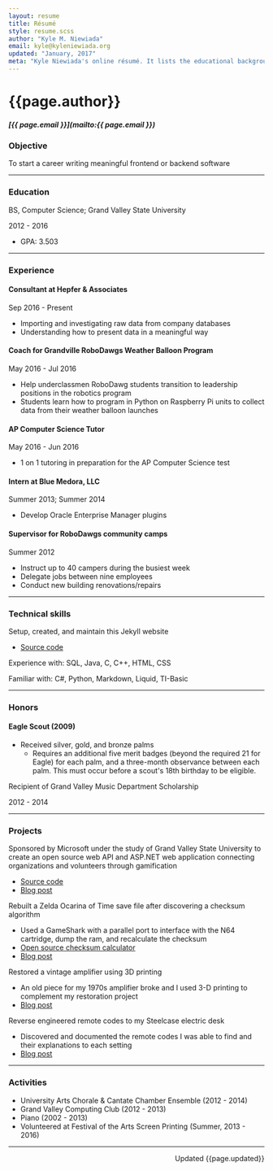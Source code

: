 ```yaml
---
layout: resume
title: Résumé
style: resume.scss
author: "Kyle M. Niewiada"
email: kyle@kyleniewiada.org
updated: "January, 2017"
meta: "Kyle Niewiada's online résumé. It lists the educational background and highlights projects that are found to be interesting and worthy."
---
```


# {{page.author}}

##### [{{ page.email }}](mailto:{{ page.email }})


### Objective

To start a career writing meaningful frontend or backend software

---

### Education

BS, Computer Science; Grand Valley State University

<div class="date">2012 - 2016</div>

- GPA: 3.503

---

### Experience

#### Consultant at Hepfer & Associates

<div class="date">Sep 2016 - Present</div>

- Importing and investigating raw data from company databases
- Understanding how to present data in a meaningful way

#### Coach for Grandville RoboDawgs Weather Balloon Program

<div class="date">May 2016 - Jul 2016</div>


- Help underclassmen RoboDawg students transition to leadership positions in the robotics program
- Students learn how to program in Python on Raspberry Pi units to collect data from their weather balloon launches

#### AP Computer Science Tutor

<div class="date">May 2016 - Jun 2016</div>

- 1 on 1 tutoring in preparation for the AP Computer Science test

#### Intern at Blue Medora, LLC

<div class="date">Summer 2013; Summer 2014</div>

- Develop Oracle Enterprise Manager plugins

#### Supervisor for RoboDawgs community camps

<div class="date">Summer 2012</div>

- Instruct up to 40 campers during the busiest week
- Delegate jobs between nine employees
- Conduct new building renovations/repairs

---

### Technical skills

Setup, created, and maintain this Jekyll website

- [Source code](https://github.com/aav7fl/aav7fl.github.io)

Experience with: SQL, Java, C, C++, HTML, CSS

Familiar with: C#, Python, Markdown, Liquid, TI-Basic

---

### Honors

#### Eagle Scout (2009)

- Received silver, gold, and bronze palms
  - Requires an additional five merit badges (beyond the required 21 for Eagle) for each palm, and a three-month observance between each palm. This must occur before a scout's 18th birthday to be eligible.

Recipient of Grand Valley Music Department Scholarship

<div class="date">2012 - 2014</div>

---

### Projects

Sponsored by Microsoft under the study of Grand Valley State University to create an open source web API and ASP.NET web application connecting organizations and volunteers through gamification

- [Source code](https://github.com/aav7fl/GVSU-capstone-project)
- [Blog post](/blog/2016/04/charma-gamifying-volunteer-process/)

Rebuilt a Zelda Ocarina of Time save file after discovering a checksum algorithm

- Used a GameShark with a parallel port to interface with the N64 cartridge, dump the ram, and recalculate the checksum
- [Open source checksum calculator](https://github.com/Vi1i/OcarinaChecksumChecker)
- [Blog post](/blog/2015/04/transferring-n64-saves/)

Restored a vintage amplifier using 3D printing

- An old piece for my 1970s amplifier broke and I used 3-D printing to complement my restoration project
- [Blog post](/blog/2013/09/restoring-vintage-with-3d-printing/)

Reverse engineered remote codes to my Steelcase electric desk

- Discovered and documented the remote codes I was able to find and their explanations to each setting
- [Blog post](/blog/2015/08/reverse-engineering-my-steelcase-desk/)

---

### Activities

- University Arts Chorale & Cantate Chamber Ensemble (2012 - 2014)
- Grand Valley Computing Club (2012 - 2013)
- Piano (2002 - 2013)
- Volunteered at Festival of the Arts Screen Printing (Summer, 2013 - 2016)

---

<p style="text-align:right;">Updated {{page.updated}}</p>
